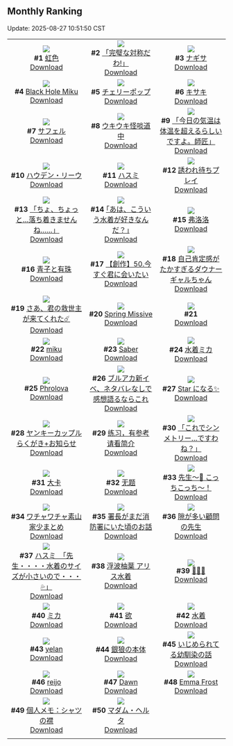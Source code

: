 ## Monthly Ranking
Update: 2025-08-27 10:51:50 CST

|      |      |      |
| :----: | :----: | :----: |
| ![](https://i.pixiv.re/c/240x480/img-master/img/2025/07/29/00/00/21/133229733_p0_master1200.jpg)<br>**#1** [虹色](https://www.pixiv.net/artworks/133229733)<br>[Download](https://i.pixiv.re/img-original/img/2025/07/29/00/00/21/133229733_p0.png) | ![](https://i.pixiv.re/c/240x480/img-master/img/2025/07/29/00/00/14/133229690_p0_master1200.jpg)<br>**#2** [「完璧な対称だわ!」](https://www.pixiv.net/artworks/133229690)<br>[Download](https://i.pixiv.re/img-original/img/2025/07/29/00/00/14/133229690_p0.png) | ![](https://i.pixiv.re/c/240x480/img-master/img/2025/07/28/01/34/08/133197061_p0_master1200.jpg)<br>**#3** [ナギサ](https://www.pixiv.net/artworks/133197061)<br>[Download](https://i.pixiv.re/img-original/img/2025/07/28/01/34/08/133197061_p0.png) |
| ![](https://i.pixiv.re/c/240x480/img-master/img/2025/07/29/00/12/05/133230512_p0_master1200.jpg)<br>**#4** [Black Hole Miku](https://www.pixiv.net/artworks/133230512)<br>[Download](https://i.pixiv.re/img-original/img/2025/07/29/00/12/05/133230512_p0.jpg) | ![](https://i.pixiv.re/c/240x480/img-master/img/2025/07/27/00/00/25/133150988_p0_master1200.jpg)<br>**#5** [チェリーポップ](https://www.pixiv.net/artworks/133150988)<br>[Download](https://i.pixiv.re/img-original/img/2025/07/27/00/00/25/133150988_p0.jpg) | ![](https://i.pixiv.re/c/240x480/img-master/img/2025/07/29/17/41/46/133250684_p0_master1200.jpg)<br>**#6** [キサキ](https://www.pixiv.net/artworks/133250684)<br>[Download](https://i.pixiv.re/img-original/img/2025/07/29/17/41/46/133250684_p0.png) |
| ![](https://i.pixiv.re/c/240x480/img-master/img/2025/07/27/12/05/16/133167048_p0_master1200.jpg)<br>**#7** [サフェル](https://www.pixiv.net/artworks/133167048)<br>[Download](https://i.pixiv.re/img-original/img/2025/07/27/12/05/16/133167048_p0.jpg) | ![](https://i.pixiv.re/c/240x480/img-master/img/2025/07/30/00/00/16/133265318_p0_master1200.jpg)<br>**#8** [ウキウキ怪啖道中](https://www.pixiv.net/artworks/133265318)<br>[Download](https://i.pixiv.re/img-original/img/2025/07/30/00/00/16/133265318_p0.jpg) | ![](https://i.pixiv.re/c/240x480/img-master/img/2025/07/31/00/00/12/133301079_p0_master1200.jpg)<br>**#9** [「今日の気温は体温を超えるらしいですよ。師匠」](https://www.pixiv.net/artworks/133301079)<br>[Download](https://i.pixiv.re/img-original/img/2025/07/31/00/00/12/133301079_p0.jpg) |
| ![](https://i.pixiv.re/c/240x480/img-master/img/2025/07/29/19/00/38/133253160_p0_master1200.jpg)<br>**#10** [ハウデン・リーウ](https://www.pixiv.net/artworks/133253160)<br>[Download](https://i.pixiv.re/img-original/img/2025/07/29/19/00/38/133253160_p0.jpg) | ![](https://i.pixiv.re/c/240x480/img-master/img/2025/07/28/12/41/38/133208520_p0_master1200.jpg)<br>**#11** [ハスミ](https://www.pixiv.net/artworks/133208520)<br>[Download](https://i.pixiv.re/img-original/img/2025/07/28/12/41/38/133208520_p0.jpg) | ![](https://i.pixiv.re/c/240x480/img-master/img/2025/07/29/17/44/55/133250773_p0_master1200.jpg)<br>**#12** [誘われ待ちプレイ](https://www.pixiv.net/artworks/133250773)<br>[Download](https://i.pixiv.re/img-original/img/2025/07/29/17/44/55/133250773_p0.png) |
| ![](https://i.pixiv.re/c/240x480/img-master/img/2025/07/29/00/03/46/133230128_p0_master1200.jpg)<br>**#13** [「ちょ、ちょっと…落ち着きませんね……」](https://www.pixiv.net/artworks/133230128)<br>[Download](https://i.pixiv.re/img-original/img/2025/07/29/00/03/46/133230128_p0.png) | ![](https://i.pixiv.re/c/240x480/img-master/img/2025/07/28/17/09/08/133214097_p0_master1200.jpg)<br>**#14** [｢あは、こういう水着が好きなんだ？｣](https://www.pixiv.net/artworks/133214097)<br>[Download](https://i.pixiv.re/img-original/img/2025/07/28/17/09/08/133214097_p0.jpg) | ![](https://i.pixiv.re/c/240x480/img-master/img/2025/07/28/18/00/12/133215389_p0_master1200.jpg)<br>**#15** [弗洛洛](https://www.pixiv.net/artworks/133215389)<br>[Download](https://i.pixiv.re/img-original/img/2025/07/28/18/00/12/133215389_p0.jpg) |
| ![](https://i.pixiv.re/c/240x480/img-master/img/2025/07/29/12/37/37/133244162_p0_master1200.jpg)<br>**#16** [青子と有珠](https://www.pixiv.net/artworks/133244162)<br>[Download](https://i.pixiv.re/img-original/img/2025/07/29/12/37/37/133244162_p0.png) | ![](https://i.pixiv.re/c/240x480/img-master/img/2025/07/29/20/01/33/133255344_p0_master1200.jpg)<br>**#17** [【創作】50.今すぐ君に会いたい](https://www.pixiv.net/artworks/133255344)<br>[Download](https://i.pixiv.re/img-original/img/2025/07/29/20/01/33/133255344_p0.jpg) | ![](https://i.pixiv.re/c/240x480/img-master/img/2025/07/28/00/00/32/133193329_p0_master1200.jpg)<br>**#18** [自己肯定感がたかすぎるダウナーギャルちゃん](https://www.pixiv.net/artworks/133193329)<br>[Download](https://i.pixiv.re/img-original/img/2025/07/28/00/00/32/133193329_p0.png) |
| ![](https://i.pixiv.re/c/240x480/img-master/img/2025/07/29/00/00/15/133229694_p0_master1200.jpg)<br>**#19** [さあ、君の救世主が来てくれた☄️](https://www.pixiv.net/artworks/133229694)<br>[Download](https://i.pixiv.re/img-original/img/2025/07/29/00/00/15/133229694_p0.jpg) | ![](https://i.pixiv.re/c/240x480/img-master/img/2025/08/12/18/38/49/133154058_p0_master1200.jpg)<br>**#20** [Spring Missive](https://www.pixiv.net/artworks/133154058)<br>[Download](https://i.pixiv.re/img-original/img/2025/08/12/18/38/49/133154058_p0.png) | ![](https://s.pximg.net/common/images/limit_unviewable_s.png)<br>**#21** [](https://www.pixiv.net/artworks/133226485)<br>[Download](https://s.pximg.net/common/images/limit_unviewable_s.png) |
| ![](https://i.pixiv.re/c/240x480/img-master/img/2025/07/28/00/33/19/133195106_p0_master1200.jpg)<br>**#22** [miku](https://www.pixiv.net/artworks/133195106)<br>[Download](https://i.pixiv.re/img-original/img/2025/07/28/00/33/19/133195106_p0.jpg) | ![](https://i.pixiv.re/c/240x480/img-master/img/2025/07/27/00/00/22/133150972_p0_master1200.jpg)<br>**#23** [Saber](https://www.pixiv.net/artworks/133150972)<br>[Download](https://i.pixiv.re/img-original/img/2025/07/27/00/00/22/133150972_p0.jpg) | ![](https://i.pixiv.re/c/240x480/img-master/img/2025/07/30/00/23/45/133266651_p0_master1200.jpg)<br>**#24** [水着ミカ](https://www.pixiv.net/artworks/133266651)<br>[Download](https://i.pixiv.re/img-original/img/2025/07/30/00/23/45/133266651_p0.jpg) |
| ![](https://i.pixiv.re/c/240x480/img-master/img/2025/07/29/17/25/27/133250281_p0_master1200.jpg)<br>**#25** [Phrolova](https://www.pixiv.net/artworks/133250281)<br>[Download](https://i.pixiv.re/img-original/img/2025/07/29/17/25/27/133250281_p0.jpg) | ![](https://i.pixiv.re/c/240x480/img-master/img/2025/07/27/12/28/40/133167675_p0_master1200.jpg)<br>**#26** [ブルアカ新イベ、ネタバレなしで感想語るならこれ](https://www.pixiv.net/artworks/133167675)<br>[Download](https://i.pixiv.re/img-original/img/2025/07/27/12/28/40/133167675_p0.png) | ![](https://i.pixiv.re/c/240x480/img-master/img/2025/07/29/00/08/23/133230340_p0_master1200.jpg)<br>**#27** [Star になる✨](https://www.pixiv.net/artworks/133230340)<br>[Download](https://i.pixiv.re/img-original/img/2025/07/29/00/08/23/133230340_p0.jpg) |
| ![](https://i.pixiv.re/c/240x480/img-master/img/2025/07/29/20/12/38/133255761_p0_master1200.jpg)<br>**#28** [ヤンキーカップルらくがき+お知らせ](https://www.pixiv.net/artworks/133255761)<br>[Download](https://i.pixiv.re/img-original/img/2025/07/29/20/12/38/133255761_p0.jpg) | ![](https://i.pixiv.re/c/240x480/img-master/img/2025/07/28/01/03/32/133196185_p0_master1200.jpg)<br>**#29** [练习，有参考请看简介](https://www.pixiv.net/artworks/133196185)<br>[Download](https://i.pixiv.re/img-original/img/2025/07/28/01/03/32/133196185_p0.jpg) | ![](https://i.pixiv.re/c/240x480/img-master/img/2025/07/27/00/00/59/133151133_p0_master1200.jpg)<br>**#30** [「これでシンメトリー…ですわね？」](https://www.pixiv.net/artworks/133151133)<br>[Download](https://i.pixiv.re/img-original/img/2025/07/27/00/00/59/133151133_p0.png) |
| ![](https://i.pixiv.re/c/240x480/img-master/img/2025/07/30/21/17/53/133294134_p0_master1200.jpg)<br>**#31** [大卡](https://www.pixiv.net/artworks/133294134)<br>[Download](https://i.pixiv.re/img-original/img/2025/07/30/21/17/53/133294134_p0.jpg) | ![](https://i.pixiv.re/c/240x480/img-master/img/2025/07/30/02/19/12/133270021_p0_master1200.jpg)<br>**#32** [无题](https://www.pixiv.net/artworks/133270021)<br>[Download](https://i.pixiv.re/img-original/img/2025/07/30/02/19/12/133270021_p0.jpg) | ![](https://i.pixiv.re/c/240x480/img-master/img/2025/07/27/00/00/36/133151051_p0_master1200.jpg)<br>**#33** [先生〜💙 こっちこっち〜！](https://www.pixiv.net/artworks/133151051)<br>[Download](https://i.pixiv.re/img-original/img/2025/07/27/00/00/36/133151051_p0.png) |
| ![](https://i.pixiv.re/c/240x480/img-master/img/2025/07/29/20/09/18/133255629_p0_master1200.jpg)<br>**#34** [ワチャワチャ素山家少まとめ](https://www.pixiv.net/artworks/133255629)<br>[Download](https://i.pixiv.re/img-original/img/2025/07/29/20/09/18/133255629_p0.jpg) | ![](https://i.pixiv.re/c/240x480/img-master/img/2025/07/29/00/02/58/133230088_p0_master1200.jpg)<br>**#35** [署長がまだ消防署にいた頃のお話](https://www.pixiv.net/artworks/133230088)<br>[Download](https://i.pixiv.re/img-original/img/2025/07/29/00/02/58/133230088_p0.jpg) | ![](https://i.pixiv.re/c/240x480/img-master/img/2025/07/28/21/05/18/133222279_p0_master1200.jpg)<br>**#36** [隙が多い顧問の先生](https://www.pixiv.net/artworks/133222279)<br>[Download](https://i.pixiv.re/img-original/img/2025/07/28/21/05/18/133222279_p0.jpg) |
| ![](https://i.pixiv.re/c/240x480/img-master/img/2025/07/31/08/00/06/133310757_p0_master1200.jpg)<br>**#37** [ハスミ　「先生・・・・水着のサイズが小さいので・・・💦」](https://www.pixiv.net/artworks/133310757)<br>[Download](https://i.pixiv.re/img-original/img/2025/07/31/08/00/06/133310757_p0.jpg) | ![](https://i.pixiv.re/c/240x480/img-master/img/2025/07/29/01/34/05/133233251_p0_master1200.jpg)<br>**#38** [浮波柚葉  アリス水着](https://www.pixiv.net/artworks/133233251)<br>[Download](https://i.pixiv.re/img-original/img/2025/07/29/01/34/05/133233251_p0.png) | ![](https://i.pixiv.re/c/240x480/img-master/img/2025/07/31/00/06/57/133301699_p0_master1200.jpg)<br>**#39** [🍓🍓🍓](https://www.pixiv.net/artworks/133301699)<br>[Download](https://i.pixiv.re/img-original/img/2025/07/31/00/06/57/133301699_p0.png) |
| ![](https://i.pixiv.re/c/240x480/img-master/img/2025/07/30/00/00/08/133265252_p0_master1200.jpg)<br>**#40** [ミカ](https://www.pixiv.net/artworks/133265252)<br>[Download](https://i.pixiv.re/img-original/img/2025/07/30/00/00/08/133265252_p0.jpg) | ![](https://i.pixiv.re/c/240x480/img-master/img/2025/07/30/21/00/06/133293235_p0_master1200.jpg)<br>**#41** [欲](https://www.pixiv.net/artworks/133293235)<br>[Download](https://i.pixiv.re/img-original/img/2025/07/30/21/00/06/133293235_p0.jpg) | ![](https://i.pixiv.re/c/240x480/img-master/img/2025/07/28/11/03/37/133206401_p0_master1200.jpg)<br>**#42** [水着](https://www.pixiv.net/artworks/133206401)<br>[Download](https://i.pixiv.re/img-original/img/2025/07/28/11/03/37/133206401_p0.jpg) |
| ![](https://i.pixiv.re/c/240x480/img-master/img/2025/07/28/14/21/34/133210531_p0_master1200.jpg)<br>**#43** [yelan](https://www.pixiv.net/artworks/133210531)<br>[Download](https://i.pixiv.re/img-original/img/2025/07/28/14/21/34/133210531_p0.jpg) | ![](https://i.pixiv.re/c/240x480/img-master/img/2025/07/29/17/33/18/133250496_p0_master1200.jpg)<br>**#44** [銀狼の本体](https://www.pixiv.net/artworks/133250496)<br>[Download](https://i.pixiv.re/img-original/img/2025/07/29/17/33/18/133250496_p0.png) | ![](https://i.pixiv.re/c/240x480/img-master/img/2025/07/28/22/50/21/133226700_p0_master1200.jpg)<br>**#45** [いじめられてる幼馴染の話](https://www.pixiv.net/artworks/133226700)<br>[Download](https://i.pixiv.re/img-original/img/2025/07/28/22/50/21/133226700_p0.png) |
| ![](https://i.pixiv.re/c/240x480/img-master/img/2025/07/31/01/38/17/133304639_p0_master1200.jpg)<br>**#46** [reijo](https://www.pixiv.net/artworks/133304639)<br>[Download](https://i.pixiv.re/img-original/img/2025/07/31/01/38/17/133304639_p0.png) | ![](https://i.pixiv.re/c/240x480/img-master/img/2025/07/28/20/12/17/133220061_p0_master1200.jpg)<br>**#47** [Dawn](https://www.pixiv.net/artworks/133220061)<br>[Download](https://i.pixiv.re/img-original/img/2025/07/28/20/12/17/133220061_p0.jpg) | ![](https://i.pixiv.re/c/240x480/img-master/img/2025/07/29/01/25/51/133233035_p0_master1200.jpg)<br>**#48** [Emma Frost](https://www.pixiv.net/artworks/133233035)<br>[Download](https://i.pixiv.re/img-original/img/2025/07/29/01/25/51/133233035_p0.jpg) |
| ![](https://i.pixiv.re/c/240x480/img-master/img/2025/07/29/06/00/08/133237442_p0_master1200.jpg)<br>**#49** [個人メモ：シャツの襟](https://www.pixiv.net/artworks/133237442)<br>[Download](https://i.pixiv.re/img-original/img/2025/07/29/06/00/08/133237442_p0.jpg) | ![](https://i.pixiv.re/c/240x480/img-master/img/2025/07/28/19/53/17/133219217_p0_master1200.jpg)<br>**#50** [マダム・ヘルタ](https://www.pixiv.net/artworks/133219217)<br>[Download](https://i.pixiv.re/img-original/img/2025/07/28/19/53/17/133219217_p0.jpg) |
|      |
